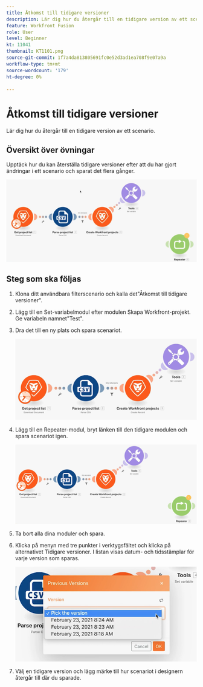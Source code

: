```yaml
---
title: Åtkomst till tidigare versioner
description: Lär dig hur du återgår till en tidigare version av ett scenario. (Ska innehålla mellan 60 och 160 tecken, men är 56 tecken)
feature: Workfront Fusion
role: User
level: Beginner
kt: 11041
thumbnail: KT1101.png
source-git-commit: 1f7a4da813805691fc0e52d3ad1ea708f9e07a9a
workflow-type: tm+mt
source-wordcount: '179'
ht-degree: 0%

---
```



# Åtkomst till tidigare versioner

Lär dig hur du återgår till en tidigare version av ett scenario.

## Översikt över övningar

Upptäck hur du kan återställa tidigare versioner efter att du har gjort ändringar i ett scenario och sparat det flera gånger.

![Åtkomst till tidigare versioner, bild 1](../12-exercises/assets/accessing-previous-versions-walkthrough-1.png)

## Steg som ska följas

1. Klona ditt användbara filterscenario och kalla det&quot;Åtkomst till tidigare versioner&quot;.
1. Lägg till en Set-variabelmodul efter modulen Skapa Workfront-projekt. Ge variabeln namnet&quot;Test&quot;.
1. Dra det till en ny plats och spara scenariot.

   ![Åtkomst till tidigare versioner, bild 2](../12-exercises/assets/accessing-previous-versions-walkthrough-2.png)

1. Lägg till en Repeater-modul, bryt länken till den tidigare modulen och spara scenariot igen.

   ![Åtkomst till tidigare versioner, bild 3](../12-exercises/assets/accessing-previous-versions-walkthrough-3.png)

1. Ta bort alla dina moduler och spara.
1. Klicka på menyn med tre punkter i verktygsfältet och klicka på alternativet Tidigare versioner. I listan visas datum- och tidsstämplar för varje version som sparas.

   ![Åtkomst till tidigare versioner, bild 4](../12-exercises/assets/accessing-previous-versions-walkthrough-4.png)

1. Välj en tidigare version och lägg märke till hur scenariot i designern återgår till där du sparade.
